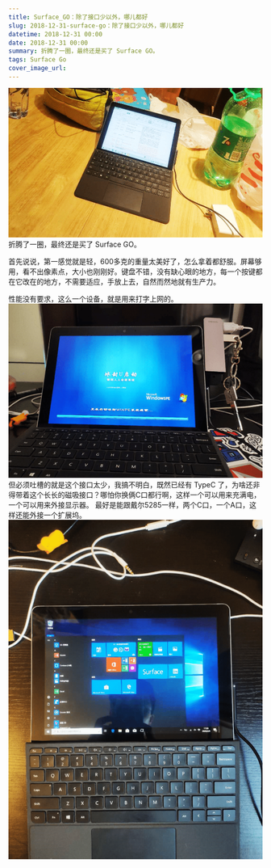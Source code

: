 ```yaml
---
title: Surface_GO：除了接口少以外，哪儿都好
slug: 2018-12-31-surface-go：除了接口少以外，哪儿都好
datetime: 2018-12-31 00:00
date: 2018-12-31 00:00
summary: 折腾了一圈，最终还是买了 Surface GO。
tags: Surface Go
cover_image_url: 
---
```

![55558-6lz8m5evvy3.png](../assets/2019/09/4029844744.png)
折腾了一圈，最终还是买了 Surface GO。
<!--more-->首先说说，第一感觉就是轻，600多克的重量太美好了，怎么拿着都舒服。屏幕够用，看不出像素点，大小也刚刚好。键盘不错，没有缺心眼的地方，每一个按键都在它改在的地方，不需要适应，手放上去，自然而然地就有生产力。
性能没有要求，这么一个设备，就是用来打字上网的。
![32222-8z102griv6r.png](../assets/2019/09/2497163515.png)但必须吐槽的就是这个接口太少，我搞不明白，既然已经有 TypeC 了，为啥还非得带着这个长长的磁吸接口？哪怕你换俩C口都行啊，这样一个可以用来充满电，一个可以用来外接显示器。
最好是能跟戴尔5285一样，两个C口，一个A口，这样还能外接一个扩展坞。
![78752-2cvrfal6nc3.png](../assets/2019/09/3161037435.png)